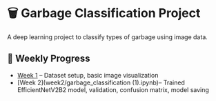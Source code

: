 # 🗑️ Garbage Classification Project

A deep learning project to classify types of garbage using image data.

## 📅 Weekly Progress

- [Week 1](garbage_classification.ipynb) – Dataset setup, basic image visualization
- [Week 2](week2/garbage_classification (1).ipynb)– Trained EfficientNetV2B2 model, validation, confusion matrix, model saving
